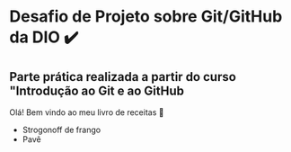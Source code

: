 # Desafio de Projeto sobre Git/GitHub da DIO ✔️

## Parte prática realizada a partir do curso "Introdução ao Git e ao GitHub

Olá! Bem vindo ao meu livro de receitas :handshake:

- Strogonoff de frango
- Pavê

